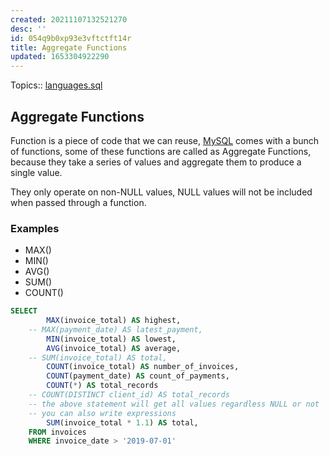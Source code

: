 ```yaml
---
created: 20211107132521270
desc: ''
id: 054q9b0xp93e3vftctft14r
title: Aggregate Functions
updated: 1653304922290
---
```

   
Topics::  [languages.sql](../devlog/languages.sql.md)   
   
## Aggregate Functions   
   
Function is a piece of code that we can reuse, [MySQL](../devlog/mysql.md) comes with a bunch of functions, some of these functions are called as Aggregate Functions, because they take a series of values and aggregate them to produce a single value.   
   
They only operate on non-NULL values, NULL values will not be included when passed through a function.   
   
### Examples   
   
   
- MAX()   
- MIN()   
- AVG()   
- SUM()   
- COUNT()   
   
```sql
SELECT
        MAX(invoice_total) AS highest,
    -- MAX(payment_date) AS latest_payment,
        MIN(invoice_total) AS lowest,
        AVG(invoice_total) AS average,
    -- SUM(invoice_total) AS total,
        COUNT(invoice_total) AS number_of_invoices,
        COUNT(payment_date) AS count_of_payments,
        COUNT(*) AS total_records
    -- COUNT(DISTINCT client_id) AS total_records
    -- the above statement will get all values regardless NULL or not
    -- you can also write expressions
        SUM(invoice_total * 1.1) AS total,
    FROM invoices
    WHERE invoice_date > '2019-07-01'
```
